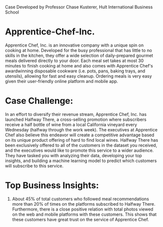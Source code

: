 Case Developed by Professor Chase Kusterer, Hult International Business School

# Apprentice-Chef-Inc.

Apprentice Chef, Inc. is an innovative company with a unique spin on cooking at home. Developed for the busy professional that has little to no skills in the kitchen, they offer a wide selection of daily-prepared gourmet meals delivered directly to your door. Each meal set takes at most 30 minutes to finish cooking at home and also comes with Apprentice Chef's awardwinning disposable cookware (i.e. pots, pans, baking trays, and utensils), allowing for fast and easy cleanup. Ordering meals is very easy given their user-friendly online platform and mobile app.

# Case Challenge: 
In an effort to diversify their revenue stream, Apprentice Chef, Inc. has launched Halfway There, a cross-selling promotion where subscribers receive a half bottle of wine from a local California vineyard every Wednesday (halfway through the work week). The executives at Apprentice Chef also believe this endeavor will create a competitive advantage based on its unique product offering of hard to find local wines. Halfway There has been exclusively offered to all of the customers in the dataset you received, and the executives would like to promote this service to a wider audience. They have tasked you with analyzing their data, developing your top insights, and building a machine learning model to predict which customers will subscribe to this service.

# Top Business Insights:

1. About 45% of total customers who followed meal recommendations more than 20% of times on the platforms subscribed to Halfway There. Furthermore, there is a close positive relation with total photos viewed on the web and mobile platforms with these customers. This shows that these customers have great trust on the service of Apprentice Chef.


